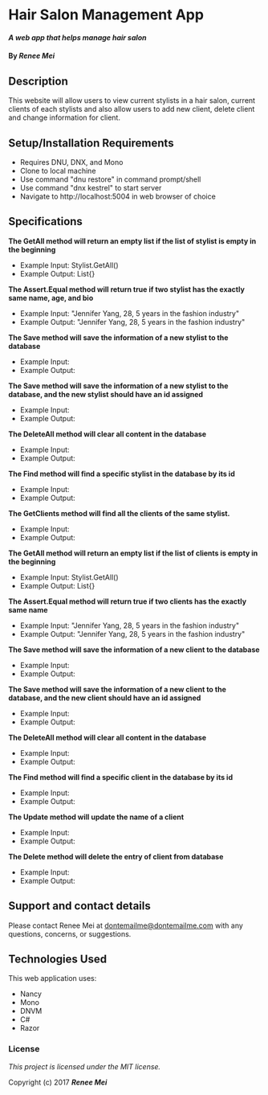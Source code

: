 # Hair Salon Management App
#### _A web app that helps manage hair salon_

#### By _**Renee Mei**_

## Description

This website will allow users to view current stylists in a hair salon, current clients of each stylists and also allow users to add new client, delete client and change information for client.

## Setup/Installation Requirements

* Requires DNU, DNX, and Mono
* Clone to local machine
* Use command "dnu restore" in command prompt/shell
* Use command "dnx kestrel" to start server
* Navigate to http://localhost:5004 in web browser of choice

## Specifications

**The GetAll method will return an empty list if the list of stylist is empty in the beginning**
* Example Input: Stylist.GetAll()
* Example Output: List<Stylist>{}

**The Assert.Equal method will return true if two stylist has the exactly same name, age, and bio**
* Example Input: "Jennifer Yang, 28, 5 years in the fashion industry"
* Example Output: "Jennifer Yang, 28, 5 years in the fashion industry"

**The Save method will save the information of a new stylist to the database**
* Example Input:
* Example Output:

**The Save method will save the information of a new stylist to the database, and the new stylist should have an id assigned**
* Example Input:
* Example Output:

**The DeleteAll method will clear all content in the database**
* Example Input:
* Example Output:

**The Find method will find a specific stylist in the database by its id**
* Example Input:
* Example Output:

**The GetClients method will find all the clients of the same stylist.**
* Example Input:
* Example Output:

**The GetAll method will return an empty list if the list of clients is empty in the beginning**
* Example Input: Stylist.GetAll()
* Example Output: List<Stylist>{}

**The Assert.Equal method will return true if two clients has the exactly same name**
* Example Input: "Jennifer Yang, 28, 5 years in the fashion industry"
* Example Output: "Jennifer Yang, 28, 5 years in the fashion industry"

**The Save method will save the information of a new client to the database**
* Example Input:
* Example Output:

**The Save method will save the information of a new client to the database, and the new client should have an id assigned**
* Example Input:
* Example Output:

**The DeleteAll method will clear all content in the database**
* Example Input:
* Example Output:

**The Find method will find a specific client in the database by its id**
* Example Input:
* Example Output:

**The Update method will update the name of a client**
* Example Input:
* Example Output:

**The Delete method will delete the entry of client from database**
* Example Input:
* Example Output:

## Support and contact details

Please contact Renee Mei at dontemailme@dontemailme.com with any questions, concerns, or suggestions.

## Technologies Used

This web application uses:
* Nancy
* Mono
* DNVM
* C#
* Razor

### License

*This project is licensed under the MIT license.*

Copyright (c) 2017 **_Renee Mei_**
